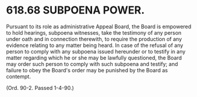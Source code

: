 618.68 SUBPOENA POWER.
======================

Pursuant to its role as administrative Appeal Board, the Board is
empowered to hold hearings, subpoena witnesses, take the testimony of
any person under oath and in connection therewith, to require the
production of any evidence relating to any matter being heard. In case
of the refusal of any person to comply with any subpoena issued
hereunder or to testify in any matter regarding which he or she may be
lawfully questioned, the Board may order such person to comply with such
subpoena and testify; and failure to obey the Board's order may be
punished by the Board as contempt.

(Ord. 90-2. Passed 1-4-90.)
